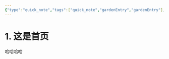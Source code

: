 ```yaml
---
{"type":"quick_note","tags":["quick_note","gardenEntry","gardenEntry"],"title":"CoderToro's Obsidian","author":"codertoro","establish":"2025-03-03 20：01：58","dg-home":"true","dg-publish":true,"permalink":"/coder-toro-s-obsidian/","dgPassFrontmatter":true,"noteIcon":"","created":"2025-03-04T08:39:03.554+08:00","updated":"2025-03-04T08:39:03.864+08:00"}
---
```


# 1. 这是首页
哈哈哈哈